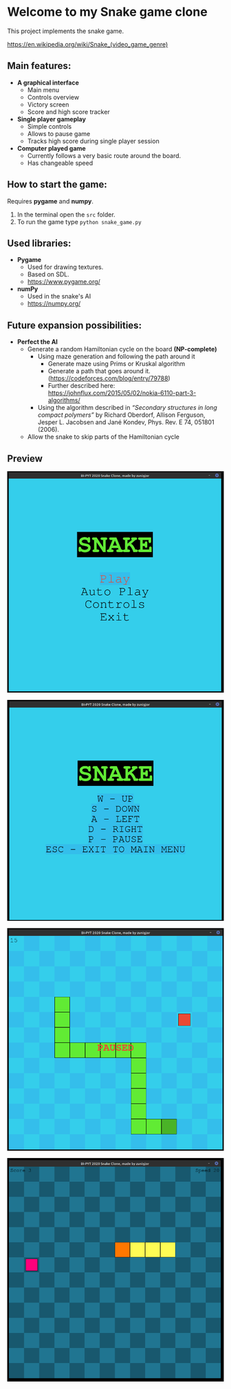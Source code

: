 # Welcome to my Snake game clone

This project implements the snake game.

https://en.wikipedia.org/wiki/Snake_(video_game_genre)

## Main features:
+ **A graphical interface**
    + Main menu
    + Controls overview
    + Victory screen
    + Score and high score tracker
+ **Single player gameplay**
    + Simple controls
    + Allows to pause game
    + Tracks high score during single player session
+ **Computer played game**
    + Currently follows a very basic route around the board.
    + Has changeable speed

## How to start the game:
Requires **pygame** and **numpy**.
1. In the terminal open the `src` folder.
2. To run the game type `python snake_game.py`

## Used libraries:
+ **Pygame**
    + Used for drawing textures.
    + Based on SDL.
    + https://www.pygame.org/
+ **numPy**
    + Used in the snake's AI
    + https://numpy.org/

## Future expansion possibilities:
+ **Perfect the AI**
    + Generate a random Hamiltonian cycle on the board **(NP-complete)**
        + Using maze generation and following the path around it
            + Generate maze using Prims or Kruskal algorithm
            + Generate a path that goes around it. (https://codeforces.com/blog/entry/79788)
            + Further described here: https://johnflux.com/2015/05/02/nokia-6110-part-3-algorithms/
        + Using the algorithm described in *“Secondary structures in long compact polymers”* by Richard Oberdorf, Allison Ferguson, Jesper L. Jacobsen and Jané Kondev, Phys. Rev. E 74, 051801 (2006).
    + Allow the snake to skip parts of the Hamiltonian cycle
    
## Preview

![Main_menu](./img_preview/Main_menu.png "Main menu")

![Controls_overview](./img_preview/Controls_overview.png "Controls overview")

![Paused_game](./img_preview/Paused_game.png "Paused game")

![Auto_play](./img_preview/Auto_play.png "Auto play")

